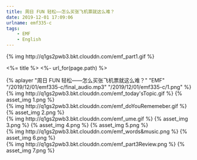 ```yaml
---
title: 周日 FUN 轻松——怎么买张飞机票就这么难？
date: 2019-12-01 17:09:06
urlname: emf335-c
tags:
    - EMF
    - English
---
```

 [//]: # (Part1 今日课程)
 <div>{% img http://q1gs2pwb3.bkt.clouddn.com/emf_part1.gif %}</div>
 <!-- more -->
 
 <%= title %>
 <%- url_for(page.path) %>
 <div>
  {% aplayer "周日 FUN 轻松——怎么买张飞机票就这么难？" "EMF" "/2019/12/01/emf335-c/final_audio.mp3"  "/2019/12/01/emf335-c/1.png" %}
  
  </div>
  
  [//]: # (今日话题 Today's Topic)
  <div> 
  {% img http://q1gs2pwb3.bkt.clouddn.com/emf_today'sTopic.gif %}
  {% asset_img 1.png %}
  </div>
  
  
  [//]: # (温故知新 Do You Remember?)
  <div>
  {% img http://q1gs2pwb3.bkt.clouddn.com/emf_doYouRememeber.gif %}
  {% asset_img 2.png %}
  </div>
  
  
  [//]: # (小麦叔叔 UME)
  <div>
  {% img http://q1gs2pwb3.bkt.clouddn.com/emf_ume.gif %}
  {% asset_img 3.png %}
  {% asset_img 4.png %}
  {% asset_img 5.png %}
  </div>
  
  
  [//]: # (Part2 Words & Music)
  <div>
  {% img http://q1gs2pwb3.bkt.clouddn.com/emf_words&music.png %}
  {% asset_img 6.png %}
  </div>
  
  
  [//]: # (Part3 温故知新)
  <div>
  {% img http://q1gs2pwb3.bkt.clouddn.com/emf_part3Review.png %}
  {% asset_img 7.png %}
  </div>
  
  
